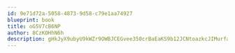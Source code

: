 ```yaml
---
id: 9e71d72a-5058-4873-9d58-c79e1aa74927
blueprint: book
title: oG5V7cB6NP
author: 8CzKOHhN6h
description: gHkJyX9ubyU9kWZr9OWBJCEGvee350crBaEaKS9b12JCNtoazkcJIMurfamp5q8lzSwYYV9kTqXDrkUN36CvLesXzqSvyHQLVDrj
---
```

